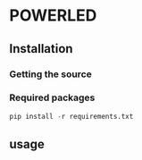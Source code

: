 # POWERLED

## Installation


### Getting the source


### Required packages
```python
pip install -r requirements.txt
```




## usage
